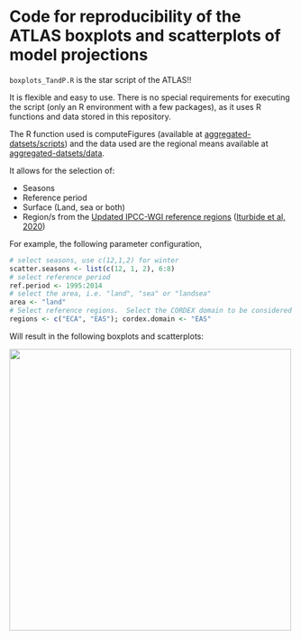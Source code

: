 # Code for reproducibility of the ATLAS boxplots and scatterplots of model projections

`boxplots_TandP.R` is the star script of the ATLAS!!

It is flexible and easy to use. There is no special requirements for executing the script (only an R environment with a few packages), as it uses R functions and data stored in this repository. 

The R function used is computeFigures (available at [aggregated-datsets/scripts](https://github.com/SantanderMetGroup/ATLAS/tree/devel/aggregated-datasets/scripts)) and the data used are the regional means available at [aggregated-datsets/data](https://github.com/SantanderMetGroup/ATLAS/tree/devel/aggregated-datasets/data).

It allows for the selection of:

* Seasons
* Reference period
* Surface (Land, sea or both)
* Region/s from the [Updated IPCC-WGI reference regions](https://github.com/SantanderMetGroup/ATLAS/tree/devel/reference-regions) ([Iturbide et al, 2020](https://essd.copernicus.org/articles/12/2959/2020/))

For example, the following parameter configuration,

```r
# select seasons, use c(12,1,2) for winter
scatter.seasons <- list(c(12, 1, 2), 6:8)
# select reference period
ref.period <- 1995:2014
# select the area, i.e. "land", "sea" or "landsea"
area <- "land"
# Select reference regions.  Select the CORDEX domain to be considered
regions <- c("ECA", "EAS"); cordex.domain <- "EAS"
```

Will result in the following boxplots and scatterplots:


<img src="../man/SEA_land_baseperiod_1995-2014_ATvsAP.png" align="left" alt="" width="500" />



